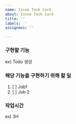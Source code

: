 ```yaml
---
name: Issue Task Card
about: Issue Task Card
title: ''
labels: ''
assignees: ''

---
```


### 구현할 기능
ex) Todo 생성

### 해당 기능을 구현하기 위해 할 일
1. [ ] Job1
2. [ ] Job 2

### 작업시간
ex) 3H
